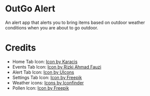 # OutGo Alert
An alert app that alerts you to bring items based on outdoor weather conditions when you are about to go outdoor.

# Credits
- Home Tab Icon: <a href="https://www.freepik.com/icon/homepage_5590727#fromView=search&page=1&position=25&uuid=95c12579-f5d3-4505-bf2b-abf39cce4c25">Icon by Karacis</a>
- Events Tab Icon: <a href="https://www.freepik.com/icon/calendar_5251652#fromView=search&page=1&position=64&uuid=95c12579-f5d3-4505-bf2b-abf39cce4c25">Icon by Rizki Ahmad Fauzi</a>
- Alert Tab Icon: <a href="https://www.freepik.com/icon/bell-ring_3914279#fromView=search&page=1&position=4&uuid=68a39ca8-c83f-45af-a48c-e510c3c67b8c">Icon by UIcons</a>
- Settings Tab Icon: <a href="https://www.freepik.com/icon/settings_2099174#fromView=search&page=1&position=95&uuid=685533ac-94ef-4071-b5ba-ef8a1610120a">Icon by Freepik</a>
- Weather icons: [Icons by Iconfinder](https://www.iconfinder.com)
- Pollen Icon: <a href="https://www.freepik.com/icon/pollen_7408399#fromView=search&page=1&position=0&uuid=b612237d-9b8c-4965-88ef-79f6c144efb8">Icon by Freepik</a>
